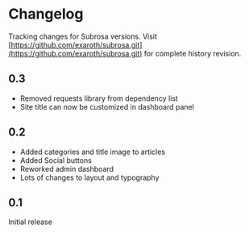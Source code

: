 # Changelog

Tracking changes for Subrosa versions. Visit [https://github.com/exaroth/subrosa.git](https://github.com/exaroth/subrosa.git) for complete history revision.

## 0.3

* Removed requests library from dependency list
* Site title can now be customized in dashboard panel

## 0.2

* Added categories and title image  to articles
* Added Social buttons
* Reworked admin dashboard
* Lots of changes to layout and typography


## 0.1

Initial release
